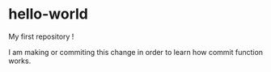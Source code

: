# hello-world
My first repository !

I am making or commiting this change in order to learn how commit function works.
